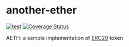 # another-ether

[![test](https://github.com/m0t0k1ch1/another-ether/actions/workflows/test.yml/badge.svg)](https://github.com/m0t0k1ch1/another-ether/actions/workflows/test.yml)
[![Coverage Status](https://coveralls.io/repos/github/m0t0k1ch1/another-ether/badge.svg?branch=master)](https://coveralls.io/github/m0t0k1ch1/another-ether?branch=master)

AETH: a sample implementation of [ERC20](https://theethereum.wiki/w/index.php/ERC20_Token_Standard) token

